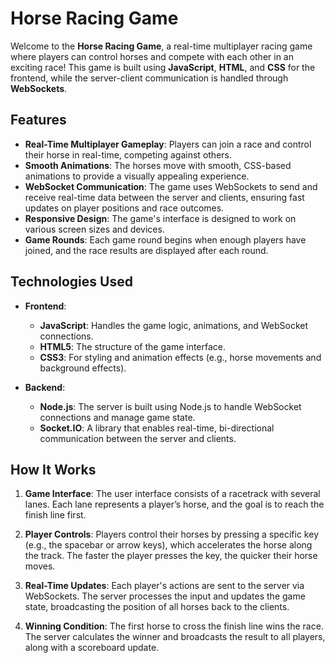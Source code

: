 # Horse Racing Game

Welcome to the **Horse Racing Game**, a real-time multiplayer racing game where players can control horses and compete with each other in an exciting race! This game is built using **JavaScript**, **HTML**, and **CSS** for the frontend, while the server-client communication is handled through **WebSockets**.

## Features

- **Real-Time Multiplayer Gameplay**: Players can join a race and control their horse in real-time, competing against others.
- **Smooth Animations**: The horses move with smooth, CSS-based animations to provide a visually appealing experience.
- **WebSocket Communication**: The game uses WebSockets to send and receive real-time data between the server and clients, ensuring fast updates on player positions and race outcomes.
- **Responsive Design**: The game's interface is designed to work on various screen sizes and devices.
- **Game Rounds**: Each game round begins when enough players have joined, and the race results are displayed after each round.

## Technologies Used

- **Frontend**: 
  - **JavaScript**: Handles the game logic, animations, and WebSocket connections.
  - **HTML5**: The structure of the game interface.
  - **CSS3**: For styling and animation effects (e.g., horse movements and background effects).
  
- **Backend**:
  - **Node.js**: The server is built using Node.js to handle WebSocket connections and manage game state.
  - **Socket.IO**: A library that enables real-time, bi-directional communication between the server and clients.

## How It Works

1. **Game Interface**: 
   The user interface consists of a racetrack with several lanes. Each lane represents a player’s horse, and the goal is to reach the finish line first.

2. **Player Controls**:
   Players control their horses by pressing a specific key (e.g., the spacebar or arrow keys), which accelerates the horse along the track. The faster the player presses the key, the quicker their horse moves.

3. **Real-Time Updates**:
   Each player's actions are sent to the server via WebSockets. The server processes the input and updates the game state, broadcasting the position of all horses back to the clients.

4. **Winning Condition**:
   The first horse to cross the finish line wins the race. The server calculates the winner and broadcasts the result to all players, along with a scoreboard update.
